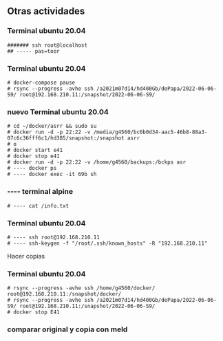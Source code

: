 ## Otras actividades

### Terminal ubuntu 20.04
```
####### ssh root@localhost 
## ----- pas=toor
```
### Terminal ubuntu 20.04
```
# docker-compose pause
# rsync --progress -avhe ssh /a2021m07d14/hd400Gb/dePapa/2022-06-06-S9/ root@192.168.210.11:/snapshot/2022-06-06-S9/
```

### nuevo  Terminal ubuntu 20.04
```
# cd ~/docker/asrr && sudo su
# docker run -d -p 22:22 -v /media/g4560/bc6b0d34-aac5-46b8-88a3-07c6c36fff6c1/hd385/snapshot:/snapshot asrr
# o
# docker start e41
# docker stop e41
# docker run -d -p 22:22 -v /home/g4560/backups:/bckps asr
# ---- docker ps 
# ---- docker exec -it 69b sh
```

### ---- terminal alpine
```
# ---- cat /info.txt
```
### Terminal ubuntu 20.04
```
# ---- ssh root@192.168.210.11
# ---- ssh-keygen -f "/root/.ssh/known_hosts" -R "192.168.210.11"
```

Hacer copias
### Terminal ubuntu 20.04
```
# rsync --progress -avhe ssh /home/g4560/docker/ root@192.168.210.11:/snapshot/docker/
# rsync --progress -avhe ssh /a2021m07d14/hd400Gb/dePapa/2022-06-06-S9/ root@192.168.210.11:/snapshot/2022-06-06-S9/
# docker stop E41
```


### comparar original y copia con meld
